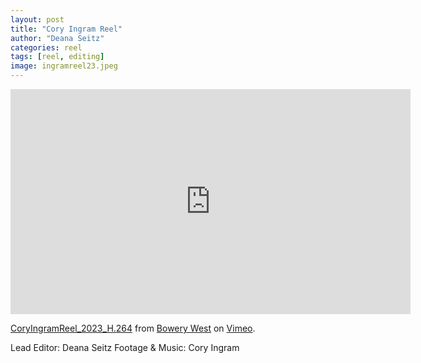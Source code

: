 ```yaml
---
layout: post
title: "Cory Ingram Reel"
author: "Deana Seitz"
categories: reel
tags: [reel, editing]
image: ingramreel23.jpeg
---
```


<iframe src="https://player.vimeo.com/video/857612134?h=6bd79789c3" width="640" height="360" frameborder="0" allow="autoplay; fullscreen; picture-in-picture" allowfullscreen></iframe>
<p><a href="https://vimeo.com/857612134">CoryIngramReel_2023_H.264</a> from <a href="https://vimeo.com/user206423378">Bowery West</a> on <a href="https://vimeo.com">Vimeo</a>.</p>

Lead Editor: Deana Seitz
Footage & Music: Cory Ingram